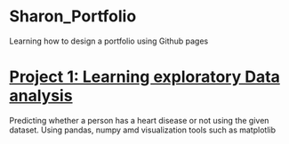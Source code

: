 # Sharon_Portfolio
Learning how to design a portfolio using Github pages
# [Project 1:  Learning exploratory Data analysis](https://github.com/ROSINA365/Exploratory-Data-Analysis-with-Python)
Predicting whether a person has a heart disease or not using the given dataset.
Using pandas, numpy amd visualization tools such as matplotlib
